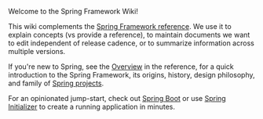 Welcome to the Spring Framework Wiki!

This wiki complements the [Spring Framework reference](https://docs.spring.io/spring/docs/current/spring-framework-reference/). We use it to explain concepts (vs provide a reference), to maintain documents we want to edit independent of release cadence, or to summarize information across multiple versions.

If you're new to Spring, see the [Overview](https://docs.spring.io/spring/docs/current/spring-framework-reference/overview.html#spring-introduction) in the reference, for a quick introduction to the Spring Framework, its origins, history, design philosophy, and family of [Spring projects](https://spring.io/projects). 

For an opinionated jump-start, check out [Spring Boot](https://projects.spring.io/spring-boot/) or use [Spring Initializer](https://start.spring.io/) to create a running application in minutes.




